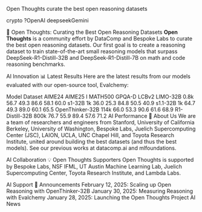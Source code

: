 Open
Thoughts
curate the best open reasoning datasets

crypto ?OpenAI deepseekGemini 

🌟 Open Thoughts: Curating the Best Open Reasoning Datasets
**Open Thoughts** is a community effort by DataComp and Bespoke Labs to curate the best open reasoning datasets. Our first goal is to create a reasoning dataset to train state-of-the-art small reasoning models that surpass DeepSeek-R1-Distill-32B and DeepSeek-R1-Distill-7B on math and code reasoning benchmarks.

AI Innovation
📊 Latest Results
Here are the latest results from our models evaluated with our open-source tool, Evalchemy:

Model	Dataset	AIME24	AIME25 I	MATH500	GPQA-D	LCBv2
LIMO-32B	0.8k	56.7	49.3	86.6	58.1	60.0
s1-32B	1k	36.0	25.3	84.8	50.5	40.9
s1.1-32B	1k	64.7	49.3	89.0	60.1	65.5
OpenThinker-32B	114k	66.0	53.3	90.6	61.6	68.9
R1-Distill-32B	800k	76.7	55.9	89.4	57.6	71.2
AI Performance
👥 About Us
We are a team of researchers and engineers from Stanford, University of California Berkeley, University of Washington, Bespoke Labs, Juelich Supercomputing Center (JSC), LAION, UCLA, UNC Chapel Hill, and Toyota Research Institute, united around building the best datasets (and thus the best models). See our previous works at datacomp.ai and mlfoundations.

AI Collaboration
💡 Open Thoughts Supporters
Open Thoughts is supported by Bespoke Labs, NSF IFML, UT Austin Machine Learning Lab, Juelich Supercomputing Center, Toyota Research Institute, and Lambda Labs.

AI Support
📢 Announcements
February 12, 2025: Scaling up Open Reasoning with OpenThinker-32B
January 30, 2025: Measuring Reasoning with Evalchemy
January 28, 2025: Launching the Open Thoughts Project
AI News
